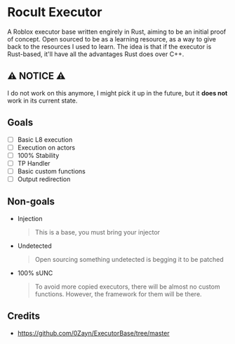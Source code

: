 # Rocult Executor

A Roblox executor base written engirely in Rust, aiming to be an initial proof of concept. Open sourced to be as a learning resource, as a way to give back to the resources I used to learn. The idea is that if the executor is Rust-based, it'll have all
the advantages Rust does over C++.

## ⚠️ NOTICE ⚠️

I do not work on this anymore, I might pick it up in the future, but it **does not** work in its current state.

## Goals

- [ ] Basic L8 execution
- [ ] Execution on actors
- [ ] 100% Stability
- [ ] TP Handler
- [ ] Basic custom functions
- [ ] Output redirection

## Non-goals

- Injection
    > This is a base, you must bring your injector
- Undetected
    > Open sourcing something undetected is begging it to be patched
- 100% sUNC
    > To avoid more copied executors, there will be almost no custom functions. However, the framework for them
will be there.

## Credits

- https://github.com/0Zayn/ExecutorBase/tree/master
